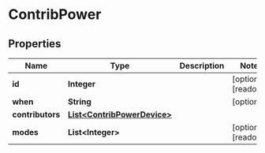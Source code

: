 

# ContribPower

## Properties

Name | Type | Description | Notes
------------ | ------------- | ------------- | -------------
**id** | **Integer** |  |  [optional] [readonly]
**when** | **String** |  |  [optional]
**contributors** | [**List&lt;ContribPowerDevice&gt;**](ContribPowerDevice.md) |  | 
**modes** | **List&lt;Integer&gt;** |  |  [optional] [readonly]



